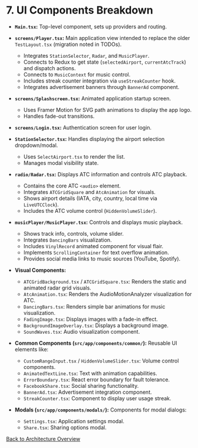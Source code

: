 # 7. UI Components Breakdown

- **`Main.tsx`:** Top-level component, sets up providers and routing.

- **`screens/Player.tsx`:** Main application view intended to replace the older `TestLayout.tsx` (migration noted in TODOs).

  - Integrates `StationSelector`, `Radar`, and `MusicPlayer`.
  - Connects to Redux to get state (`selectedAirport`, `currentAtcTrack`) and dispatch actions.
  - Connects to `MusicContext` for music control.
  - Includes streak counter integration via `useStreakCounter` hook.
  - Integrates advertisement banners through `BannerAd` component.

- **`screens/Splashscreen.tsx`:** Animated application startup screen.

  - Uses Framer Motion for SVG path animations to display the app logo.
  - Handles fade-out transitions.

- **`screens/Login.tsx`:** Authentication screen for user login.

- **`StationSelector.tsx`:** Handles displaying the airport selection dropdown/modal.

  - Uses `SelectAirport.tsx` to render the list.
  - Manages modal visibility state.

- **`radio/Radar.tsx`:** Displays ATC information and controls ATC playback.

  - Contains the core ATC `<audio>` element.
  - Integrates `ATCGridSquare` and `AtcAnimation` for visuals.
  - Shows airport details (IATA, city, country, local time via `LiveUTCClock`).
  - Includes the ATC volume control (`HiddenVolumeSlider`).

- **`musicPlayer/MusicPlayer.tsx`:** Controls and displays music playback.

  - Shows track info, controls, volume slider.
  - Integrates `DancingBars` visualization.
  - Includes `VinylRecord` animated component for visual flair.
  - Implements `ScrollingContainer` for text overflow animation.
  - Provides social media links to music sources (YouTube, Spotify).

- **Visual Components:**

  - `ATCGridBackground.tsx` / `ATCGridSquare.tsx`: Renders the static and animated radar grid visuals.
  - `AtcAnimation.tsx`: Renders the AudioMotionAnalyzer visualization for ATC.
  - `DancingBars.tsx`: Renders simple bar animations for music visualization.
  - `FadingImage.tsx`: Displays images with a fade-in effect.
  - `BackgroundImageOverlay.tsx`: Displays a background image.
  - `SoundWaves.tsx`: Audio visualization component.

- **Common Components (`src/app/components/common/`):** Reusable UI elements like:

  - `CustomRangeInput.tsx` / `HiddenVolumeSlider.tsx`: Volume control components.
  - `AnimatedTextLine.tsx`: Text with animation capabilities.
  - `ErrorBoundary.tsx`: React error boundary for fault tolerance.
  - `FacebookShare.tsx`: Social sharing functionality.
  - `BannerAd.tsx`: Advertisement integration component.
  - `StreakCounter.tsx`: Component to display user usage streak.

- **Modals (`src/app/components/modals/`):** Components for modal dialogs:
  - `Settings.tsx`: Application settings modal.
  - `Share.tsx`: Sharing options modal.

[Back to Architecture Overview](./00-ARCHITECTURE-OVERVIEW.md)
